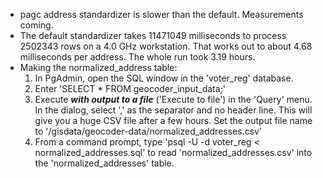 * pagc address standardizer is slower than the default. Measurements coming.
* The default standardizer takes 11471049 milliseconds to process 2502343 rows on a 4.0 GHz workstation. That works out to about 4.68 milliseconds per address. The whole run took 3.19 hours.
* Making the normalized_address table:
    1. In PgAdmin, open the SQL window in the 'voter_reg' database.
    1. Enter 'SELECT * FROM geocoder_input_data;'
    1. Execute ***with output to a file*** ('Execute to file') in the 'Query' menu. In the dialog, select ',' as the separator and no header line. This will give you a huge CSV file after a few hours. Set the output file name to '/gisdata/geocoder-data/normalized_addresses.csv'
    1. From a command prompt, type 'psql -U <user> -d voter_reg < normalized_addresses.sql' to read 'normalized_addresses.csv' into the 'normalized_addresses' table.
